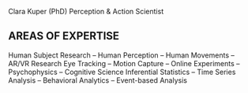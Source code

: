 Clara Kuper (PhD)
Perception & Action Scientist

AREAS OF EXPERTISE
----------------------------------------------------------------------------------------
Human Subject Research   –   Human Perception   –   Human Movements   –   AR/VR Research
Eye Tracking   –   Motion Capture   –   Online Experiments   –   Psychophysics   –   Cognitive Science
Inferential Statistics   –  Time Series Analysis  –   Behavioral Analytics   –   Event-based Analysis
